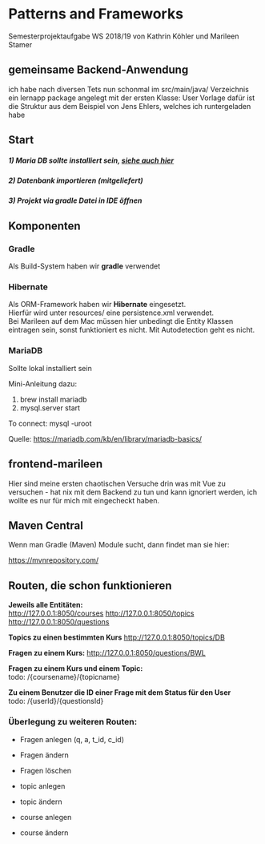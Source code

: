 # Patterns and Frameworks

Semesterprojektaufgabe WS 2018/19 von Kathrin Köhler und Marileen Stamer

## gemeinsame Backend-Anwendung

ich habe nach diversen Tets nun schonmal im src/main/java/ Verzeichnis ein lernapp package angelegt mit der ersten Klasse: User
Vorlage dafür ist die Struktur aus dem Beispiel von Jens Ehlers, welches ich runtergeladen habe

## Start

##### 1) Maria DB sollte installiert sein, [siehe auch hier](#mariaDB)
##### 2) Datenbank importieren (mitgeliefert)
##### 3) Projekt via gradle Datei in IDE öffnen

## Komponenten

### Gradle

Als Build-System haben wir **gradle** verwendet

### Hibernate

Als ORM-Framework haben wir **Hibernate** eingesetzt.   
Hierfür wird unter resources/ eine persistence.xml verwendet.   
Bei Marileen auf dem Mac müssen hier unbedingt die Entity Klassen eintragen sein, sonst funktioniert es nicht.
Mit Autodetection geht es nicht.

### MariaDB
<a name="mariaDB" id="mariaDB"></a>

Sollte lokal installiert sein

Mini-Anleitung dazu:   
1) brew install mariadb
2) mysql.server start

To connect:
    mysql -uroot

Quelle: 
https://mariadb.com/kb/en/library/mariadb-basics/


## frontend-marileen

Hier sind meine ersten chaotischen Versuche drin was mit Vue zu versuchen - hat nix mit dem Backend zu tun und kann ignoriert werden, ich wollte es nur für mich mit eingecheckt haben.


## Maven Central

Wenn man Gradle (Maven) Module sucht, dann findet man sie hier:

https://mvnrepository.com/

## Routen, die schon funktionieren

**Jeweils alle Entitäten:**  
http://127.0.0.1:8050/courses
http://127.0.0.1:8050/topics
http://127.0.0.1:8050/questions

**Topics zu einen bestimmten Kurs**
http://127.0.0.1:8050/topics/DB

**Fragen zu einem Kurs:**
http://127.0.0.1:8050/questions/BWL

**Fragen zu einem Kurs und einem Topic:**   
todo:  /{coursename}/{topicname}

**Zu einem Benutzer die ID einer Frage mit dem Status für den User**    
todo: /{userId}/{questionsId}

### Überlegung zu weiteren Routen:

* Fragen anlegen (q, a, t_id, c_id)
* Fragen ändern
* Fragen löschen

* topic anlegen
* topic ändern
    
* course anlegen
* course ändern
